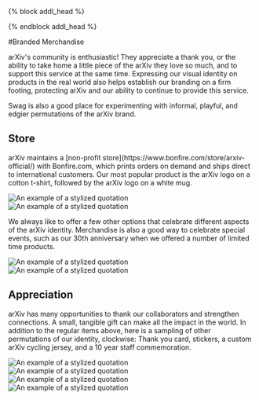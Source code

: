 {% block addl_head %}
<link rel="stylesheet" type="text/css" href="{{'/css/brand_guide.css' | urlize}}""/>
{% endblock addl_head %}

#Branded Merchandise

arXiv's community is enthusiastic! They appreciate a thank you, or the ability to take home a little piece of the arXiv they love so much, and to support this service at the same time. Expressing our visual identity on products in the real world also helps establish our branding on a firm footing, protecting arXiv and our ability to continue to provide this service.

Swag is also a good place for experimenting with informal, playful, and edgier permutations of the arXiv brand.


<div class="brand-grid">
  <div class="row">
    <div class="item">
      <h2>Store</h2>
    </div>
  </div>

  <div class="row no-border">
    <div class="item">
      <p>arXiv maintains a [non-profit store](https://www.bonfire.com/store/arxiv-official/) with Bonfire.com, which prints orders on demand and ships direct to international customers. Our most popular product is the arXiv logo on a cotton t-shirt, followed by the arXiv logo on a white mug.</p>
    </div>
    <div class="item border">
      <img src="/brand/images/brand-swag-shirt-1.jpg" alt="An example of a stylized quotation">
    </div>
    <div class="item border">
      <img src="/brand/images/brand-swag-mug.jpg" alt="An example of a stylized quotation">
    </div>
  </div>
  <div class="row no-border">
    <div class="item">
      <p>We always like to offer a few other options that celebrate different aspects of the arXiv identity. Merchandise is also a good way to celebrate special events, such as our 30th anniversary when we offered a number of limited time products.</p>
    </div>
    <div class="item border">
      <img src="/brand/images/brand-swag-shirt-2.jpg" alt="An example of a stylized quotation">
    </div>
    <div class="item border">
      <img src="/brand/images/brand-swag-shirt-3.jpg" alt="An example of a stylized quotation">
    </div>
  </div>




  <div class="row">
    <div class="item">
      <h2>Appreciation</h2>
      <p>arXiv has many opportunities to thank our collaborators and strengthen connections. A small, tangible gift can make all the impact in the world. In addition to the regular items above, here is a sampling of other permutations of our identity, clockwise: Thank you card, stickers, a custom arXiv cycling jersey, and a 10 year staff commemoration.</p>
    </div>
  </div>

  <div class="row no-border">
    <div class="item border">
      <img src="/brand/images/brand-swag-card.jpg" alt="An example of a stylized quotation">
    </div>
    <div class="item border">
      <img src="/brand/images/brand-swag-stickers.jpg" alt="An example of a stylized quotation">
    </div>
  </div>
  <div class="row no-border">
    <div class="item border">
      <img src="/brand/images/brand-swag-shirt-4.jpg" alt="An example of a stylized quotation">
    </div>
    <div class="item border">
      <img src="/brand/images/brand-swag-shirt-5.jpg" alt="An example of a stylized quotation">
    </div>
  </div>
</div>
